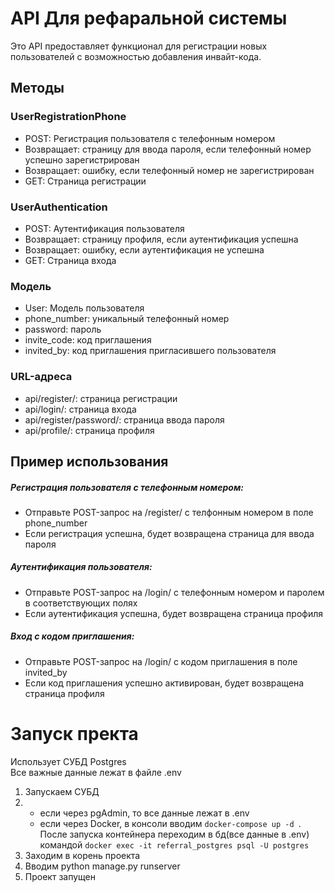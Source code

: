 
# API Для рефаральной системы
Это API предоставляет функционал для регистрации новых пользователей с возможностью добавления инвайт-кода.

## Методы
### UserRegistrationPhone
- POST: Регистрация пользователя с телефонным номером
- Возвращает: страницу для ввода пароля, если телефонный номер успешно зарегистрирован
- Возвращает: ошибку, если телефонный номер не зарегистрирован
- GET: Страница регистрации
### UserAuthentication
- POST: Аутентификация пользователя
- Возвращает: страницу профиля, если аутентификация успешна
- Возвращает: ошибку, если аутентификация не успешна
- GET: Страница входа
### Модель
- User: Модель пользователя
- phone_number: уникальный телефонный номер
- password: пароль
- invite_code: код приглашения
- invited_by: код приглашения пригласившего пользователя
### URL-адреса
- api/register/: страница регистрации
- api/login/: страница входа
- api/register/password/: страница ввода пароля
- api/profile/: страница профиля
## Пример использования
##### Регистрация пользователя с телефонным номером:
- Отправьте POST-запрос на /register/ с телфонным номером в поле phone_number
- Если регистрация успешна, будет возвращена страница для ввода пароля
##### Аутентификация пользователя:
- Отправьте POST-запрос на /login/ с телефонным номером и паролем в соответствующих полях
- Если аутентификация успешна, будет возвращена страница профиля
##### Вход с кодом приглашения:
- Отправьте POST-запрос на /login/ с кодом приглашения в поле invited_by
- Если код приглашения успешно активирован, будет возвращена страница профиля
# Запуск пректа
Использует СУБД Postgres<br>
Все важные данные лежат в файле .env<br>
1. Запускаем СУБД
2. - если через pgAdmin, то все данные лежат в .env
   - если через Docker, в консоли вводим ```docker-compose up -d ```. После запуска контейнера переходим в бд(все данные в .env) командой ```docker exec -it referral_postgres psql -U postgres```
3. Заходим в корень проекта
4. Вводим python manage.py runserver
5. Проект запущен
